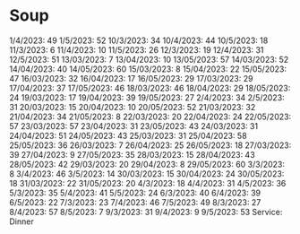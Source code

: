 # Soup

1/4/2023: 49
1/5/2023: 52
10/3/2023: 34
10/4/2023: 44
10/5/2023: 18
11/3/2023: 6
11/4/2023: 10
11/5/2023: 26
12/3/2023: 19
12/4/2023: 31
12/5/2023: 51
13/03/2023: 7
13/04/2023: 10
13/05/2023: 57
14/03/2023: 52
14/04/2023: 40
14/05/2023: 60
15/03/2023: 8
15/04/2023: 22
15/05/2023: 47
16/03/2023: 32
16/04/2023: 17
16/05/2023: 29
17/03/2023: 29
17/04/2023: 37
17/05/2023: 46
18/03/2023: 46
18/04/2023: 29
18/05/2023: 24
19/03/2023: 17
19/04/2023: 39
19/05/2023: 27
2/4/2023: 34
2/5/2023: 31
20/03/2023: 15
20/04/2023: 10
20/05/2023: 52
21/03/2023: 32
21/04/2023: 34
21/05/2023: 8
22/03/2023: 20
22/04/2023: 24
22/05/2023: 57
23/03/2023: 57
23/04/2023: 31
23/05/2023: 43
24/03/2023: 31
24/04/2023: 51
24/05/2023: 43
25/03/2023: 31
25/04/2023: 58
25/05/2023: 36
26/03/2023: 7
26/04/2023: 25
26/05/2023: 18
27/03/2023: 39
27/04/2023: 9
27/05/2023: 35
28/03/2023: 15
28/04/2023: 43
28/05/2023: 42
29/03/2023: 20
29/04/2023: 8
29/05/2023: 60
3/3/2023: 8
3/4/2023: 46
3/5/2023: 14
30/03/2023: 15
30/04/2023: 24
30/05/2023: 18
31/03/2023: 22
31/05/2023: 20
4/3/2023: 18
4/4/2023: 31
4/5/2023: 36
5/3/2023: 35
5/4/2023: 41
5/5/2023: 24
6/3/2023: 40
6/4/2023: 39
6/5/2023: 22
7/3/2023: 23
7/4/2023: 46
7/5/2023: 49
8/3/2023: 27
8/4/2023: 57
8/5/2023: 7
9/3/2023: 31
9/4/2023: 9
9/5/2023: 53
Service: Dinner